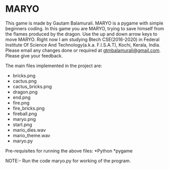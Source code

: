 # MARYO
This game is made by Gautam Balamurali. MARYO is a pygame with simple beginners coding. In this game you are MARYO,
trying to save himself from the flames produced by the dragon. Use the up and down arrow keys to move MARYO. Right now I am studying Btech CSE(2016-2020) in Federal Institute Of Science And Technology(a.k.a. F.I.S.A.T), Kochi, Kerala, India. Please email any changes done or required at gtmbalamurali@gmail.com. Please give your feedback.

The main files implemented in the project are:
* bricks.png
* cactus.png
* cactus_bricks.png
* dragon.png
* end.png
* fire.png
* fire_bricks.png
* fireball.png
* maryo.png
* start.png
* mario_dies.wav
* mario_theme.wav
* maryo.py


Pre-requisites for running the above files:
*Python
*pygame

NOTE:- Run the code maryo.py for working of the program.
